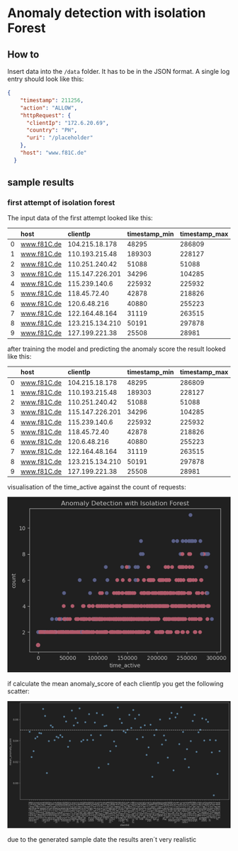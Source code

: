 # Anomaly detection with isolation Forest

## How to

Insert data into the `/data` folder. It has to be in the JSON format.
A single log entry should look like this:

```json
{
    "timestamp": 211256,
    "action": "ALLOW",
    "httpRequest": {
      "clientIp": "172.6.20.69",
      "country": "PH",
      "uri": "/placeholder"
    },
    "host": "www.f81C.de"
  }
```

## sample results

### first attempt of isolation forest

The input data of the first attempt looked like this:

|   | host        | clientIp        | timestamp\_min | timestamp\_max | time\_active | count |
|:--|:------------|:----------------|:---------------|:---------------|:-------------|:------|
| 0 | www.f81C.de | 104.215.18.178  | 48295          | 286809         | 238514       | 4     |
| 1 | www.f81C.de | 110.193.215.48  | 189303         | 228127         | 38824        | 2     |
| 2 | www.f81C.de | 110.251.240.42  | 51088          | 51088          | 0            | 1     |
| 3 | www.f81C.de | 115.147.226.201 | 34296          | 104285         | 69989        | 6     |
| 4 | www.f81C.de | 115.239.140.6   | 225932         | 225932         | 0            | 1     |
| 5 | www.f81C.de | 118.45.72.40    | 42878          | 218826         | 175948       | 8     |
| 6 | www.f81C.de | 120.6.48.216    | 40880          | 255223         | 214343       | 5     |
| 7 | www.f81C.de | 122.164.48.164  | 31119          | 263515         | 232396       | 6     |
| 8 | www.f81C.de | 123.215.134.210 | 50191          | 297878         | 247687       | 4     |
| 9 | www.f81C.de | 127.199.221.38  | 25508          | 28981          | 3473         | 2     |

after training the model and predicting the anomaly score the result looked like this:

|   | host        | clientIp        | timestamp\_min | timestamp\_max | time\_active | count | anomaly | anomaly\_score |
|:--|:------------|:----------------|:---------------|:---------------|:-------------|:------|:--------|:---------------|
| 0 | www.f81C.de | 104.215.18.178  | 48295          | 286809         | 238514       | 4     | 1       | 0.093002       |
| 1 | www.f81C.de | 110.193.215.48  | 189303         | 228127         | 38824        | 2     | 1       | 0.055464       |
| 2 | www.f81C.de | 110.251.240.42  | 51088          | 51088          | 0            | 1     | 1       | 0.033778       |
| 3 | www.f81C.de | 115.147.226.201 | 34296          | 104285         | 69989        | 6     | -1      | -0.058396      |
| 4 | www.f81C.de | 115.239.140.6   | 225932         | 225932         | 0            | 1     | 1       | 0.017611       |
| 5 | www.f81C.de | 118.45.72.40    | 42878          | 218826         | 175948       | 8     | -1      | -0.021464      |
| 6 | www.f81C.de | 120.6.48.216    | 40880          | 255223         | 214343       | 5     | 1       | 0.097059       |
| 7 | www.f81C.de | 122.164.48.164  | 31119          | 263515         | 232396       | 6     | 1       | 0.076642       |
| 8 | www.f81C.de | 123.215.134.210 | 50191          | 297878         | 247687       | 4     | 1       | 0.060956       |
| 9 | www.f81C.de | 127.199.221.38  | 25508          | 28981          | 3473         | 2     | -1      | -0.020290      |

visualisation of the time_active against the count of requests:

![](/sample_diagrams/count_timeActive.png)

if calculate the mean anomaly_score of each clientIp you get the following scatter:

![](/sample_diagrams/meanAnomalyScore_clientIp.png)

due to the generated sample date the results aren´t very realistic

